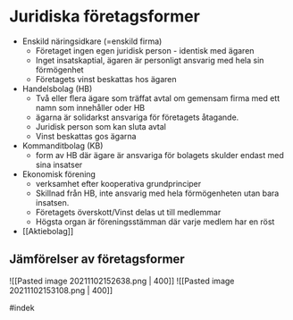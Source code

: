 # Juridiska företagsformer
- Enskild näringsidkare (=enskild firma)
	- Företaget ingen egen juridisk person - identisk med ägaren
	- Inget insatskaptial, ägaren är personligt ansvarig med hela sin förmögenhet
	- Företagets vinst beskattas hos ägaren
- Handelsbolag (HB)
	- Två eller flera ägare som träffat avtal om gemensam firma med ett namn som innehåller oder HB
	- ägarna är solidarkst ansvariga för företagets åtagande.
	- Juridisk person som kan sluta avtal
	- Vinst beskattas gos ägarna
- Kommanditbolag (KB)
	- form av HB där ägare är ansvariga för bolagets skulder endast med sina insatser
- Ekonomisk förening
	- verksamhet efter kooperativa grundprinciper
	- Skillnad från HB, inte ansvarig med hela förmögenheten utan bara insatsen.
	- Företagets överskott/Vinst delas ut till medlemmar
	- Högsta organ är föreningsstämman där varje medlem har en röst
- [[Aktiebolag]]

## Jämförelser av företagsformer
![[Pasted image 20211102152638.png | 400]]
![[Pasted image 20211102153108.png | 400]]

#indek 